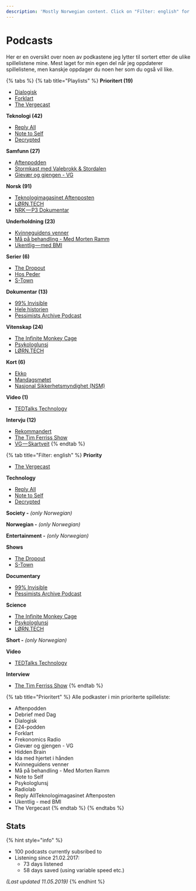 ```yaml
---
description: 'Mostly Norwegian content. Click on "Filter: english" for only english content.'
---
```


# Podcasts

Her er en oversikt over noen av podkastene jeg lytter til sortert etter de ulike spillelistene mine. Mest laget for min egen del når jeg oppdaterer spillelistene, men kanskje oppdager du noen her som du også vil like.

{% tabs %}
{% tab title="Playlists" %}
**Prioritert \(19\)**

* [Dialogisk](https://www.modernemedia.no/dialogisk)
* [Forklart](https://www.aftenposten.no/emne/Forklart)
* [The Vergecast](https://www.theverge.com/the-vergecast)

**Teknologi \(42\)**

* [Reply All](https://gimletmedia.com/shows/reply-all)
* [Note to Self](https://www.wnycstudios.org/shows/notetoself)
* [Decrypted](https://www.bloomberg.com/podcasts/decrypted)

**Samfunn \(27\)**

* [Aftenpodden](https://www.aftenposten.no/podkast#/aftenpodden)
* [Stormkast med Valebrokk & Stordalen](https://podtail.com/no/podcast/stormkast-med-valebrokk-stordalen/)
* [Gievær og gjengen - VG](https://www.vg.no/podcast/giaever-og-joffen/)

**Norsk \(91\)**

* [Teknologimagasinet Aftenposten](https://www.aftenposten.no/tag/Teknologimagasinet)
* [LØRN.TECH](https://lorn.tech/)
* [NRK — P3 Dokumentar](https://p3.no/dokumentar/)

**Underholdning \(23\)**

* [Kvinneguidens venner](https://podtail.com/no/podcast/kvinneguidens-venner/)
* [Må på behandling - Med Morten Ramm](https://podtail.com/no/podcast/ma-pa-behandling-med-morten-ramm/)
* [Ukentlig — med BMI](https://podtail.com/podcast/ukentlig-med-bmi/)

**Serier \(6\)**

* [The Dropout](http://abcradio.com/podcasts/the-dropout/)
* [Hos Peder](https://radio.nrk.no/podkast/hos_peder/nrkno-poddkast-25572-129444-10012018015400)
* [S-Town](https://stownpodcast.org/)

**Dokumentar \(13\)**

* [99% Invisible](https://99percentinvisible.org/)
* [Hele historien](https://www.nrk.no/dokumentar/xl/hele-historien-1.13872591)
* [Pessimists Archive Podcast](https://pessimists.co/)

**Vitenskap \(24\)**

* [The Infinite Monkey Cage](https://www.bbc.co.uk/programmes/b00snr0w/episodes/downloads)
* [Psykologlunsj](https://podtail.com/no/podcast/psykologlunsj/)
* [LØRN.TECH](https://lorn.tech/)

**Kort \(6\)**

* [Ekko](https://radio.nrk.no/podkast/ekko_-_et_aktuelt_samfunnsprogram)
* [Mandagsmøtet](https://www.dn.no/staticprojects/2019/01/mandagsmotet/)
* [Nasjonal Sikkerhetsmyndighet \(NSM\)](https://www.nsm.stat.no/blogg/)

**Video \(1\)**

* [TEDTalks Technology](https://www.ted.com/topics/technology)

**Intervju \(12\)**

* [Rekommandert](http://www.rubicontv.no/radio/25/rekommandert)
* [The Tim Ferriss Show](https://tim.blog/podcast/)
* [VG — Skartveit](https://www.vg.no/podcast/skartveit/)
{% endtab %}

{% tab title="Filter: english" %}
**Priority**

* [The Vergecast](https://www.theverge.com/the-vergecast)

**Technology**

* [Reply All](https://gimletmedia.com/shows/reply-all)
* [Note to Self](https://www.wnycstudios.org/shows/notetoself)
* [Decrypted](https://www.bloomberg.com/podcasts/decrypted)

**Society -** _\(only Norwegian\)_

**Norwegian -** _\(only Norwegian\)_

**Entertainment -** _\(only Norwegian\)_

**Shows**

* [The Dropout](http://abcradio.com/podcasts/the-dropout/)
* [S-Town](https://stownpodcast.org/)

**Documentary**

* [99% Invisible](https://99percentinvisible.org/)
* [Pessimists Archive Podcast](https://pessimists.co/)

**Science**

* [The Infinite Monkey Cage](https://www.bbc.co.uk/programmes/b00snr0w/episodes/downloads)
* [Psykologlunsj](https://podtail.com/no/podcast/psykologlunsj/)
* [LØRN.TECH](https://lorn.tech/)

**Short -** _\(only Norwegian\)_

**Video**

* [TEDTalks Technology](https://www.ted.com/topics/technology)

**Interview**

* [The Tim Ferriss Show](https://tim.blog/podcast/)
{% endtab %}

{% tab title="Prioritert" %}
Alle podkaster i min prioriterte spilleliste:

* Aftenpodden
* Debrief med Dag
* Dialogisk
* E24-podden
* Forklart
* Frekonomics Radio
* Gievær og gjengen - VG
* Hidden Brain
* Ida med hjertet i hånden
* Kvinneguidens venner
* Må på behandling - Med Morten Ramm
* Note to Self
* Psykologlunsj
* Radiolab
* Reply AllTeknologimagasinet Aftenposten
* Ukentlig - med BMI
* The Vergecast
{% endtab %}
{% endtabs %}

## Stats

{% hint style="info" %}
* 100 podcasts currently subsribed to
* Listening since 21.02.2017:
  * 73 days listened
  * 58 days saved \(using variable speed etc.\)

_\(Last updated 11.05.2019\)_
{% endhint %}

